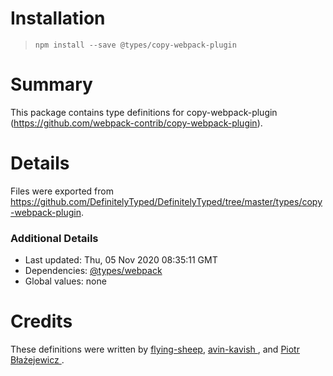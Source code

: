 # Installation
> `npm install --save @types/copy-webpack-plugin`

# Summary
This package contains type definitions for copy-webpack-plugin (https://github.com/webpack-contrib/copy-webpack-plugin).

# Details
Files were exported from https://github.com/DefinitelyTyped/DefinitelyTyped/tree/master/types/copy-webpack-plugin.

### Additional Details
 * Last updated: Thu, 05 Nov 2020 08:35:11 GMT
 * Dependencies: [@types/webpack](https://npmjs.com/package/@types/webpack)
 * Global values: none

# Credits
These definitions were written by [flying-sheep](https://github.com/flying-sheep), [avin-kavish ](https://github.com/avin-kavish), and [Piotr Błażejewicz ](https://github.com/peterblazejewicz).
